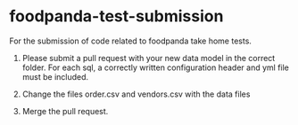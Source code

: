 # foodpanda-test-submission

For the submission of code related to foodpanda take home tests.

1. Please submit a pull request with your new data model in the correct folder.
   For each sql, a correctly written configuration header and yml file must be included.

2. Change the files order.csv and vendors.csv with the data files

3. Merge the pull request.
